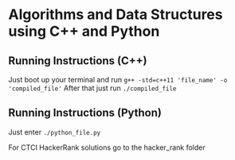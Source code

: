 # Algorithms and Data Structures using C++ and Python

## Running Instructions (C++)
Just boot up your terminal and run `g++ -std=c++11 'file_name' -o 'compiled_file'`
After that just run `./compiled_file`

## Running Instructions (Python)
Just enter `./python_file.py`

For CTCI HackerRank solutions go to the hacker_rank folder

